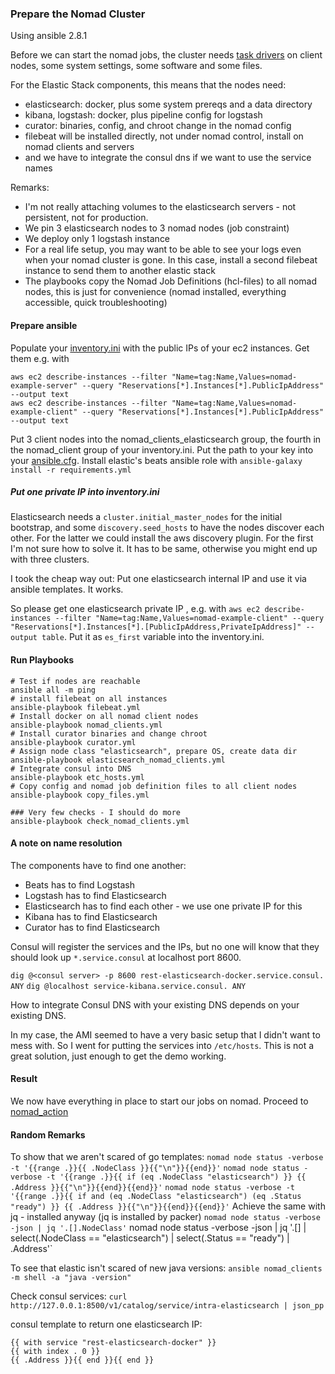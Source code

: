 ### Prepare the Nomad Cluster

Using ansible 2.8.1

Before we can start the nomad jobs, the cluster needs [task drivers](https://www.nomadproject.io/docs/drivers/index.html) on client nodes, some system settings, some software and some files.

For the Elastic Stack components, this means that the nodes need:
* elasticsearch: docker, plus some system prereqs and a data directory
* kibana, logstash: docker, plus pipeline config for logstash
* curator: binaries, config, and chroot change in the nomad config
* filebeat will be installed directly, not under nomad control, install on nomad clients and servers
* and we have to integrate the consul dns if we want to use the service names

Remarks:
* I'm not really attaching volumes to the elasticsearch servers - not persistent, not for production.
* We pin 3 elasticsearch nodes to 3 nomad nodes (job constraint)
* We deploy only 1 logstash instance 
* For a real life setup, you may want to be able to see your logs even when your nomad cluster is gone. In this case, install a second filebeat instance to send them to another elastic stack
* The playbooks copy the Nomad Job Definitions (hcl-files) to all nomad nodes, this is just for convenience (nomad installed, everything accessible, quick troubleshooting)

#### Prepare ansible

Populate your [inventory.ini](./inventory.ini) with the public IPs of your ec2 instances. Get them e.g. with 
```
aws ec2 describe-instances --filter "Name=tag:Name,Values=nomad-example-server" --query "Reservations[*].Instances[*].PublicIpAddress" --output text
aws ec2 describe-instances --filter "Name=tag:Name,Values=nomad-example-client" --query "Reservations[*].Instances[*].PublicIpAddress" --output text
```
Put 3 client nodes into the nomad\_clients\_elasticsearch group, the fourth in the nomad\_client group of your inventory.ini.
Put the path to your key into your [ansible.cfg](./ansible.cfg.example).
Install elastic's beats ansible role with `ansible-galaxy install -r requirements.yml`

##### Put one private IP into inventory.ini

Elasticsearch needs a `cluster.initial_master_nodes` for the initial bootstrap, and some `discovery.seed_hosts` to have the nodes discover each other. For the latter we could install the aws discovery plugin. For the first I'm not sure how to solve it. It has to be same, otherwise you might end up with three clusters.

I took the cheap way out: Put one elasticsearch internal IP and use it via ansible templates. It works. 

So please get one elasticsearch private IP , e.g. with `aws ec2 describe-instances --filter "Name=tag:Name,Values=nomad-example-client" --query "Reservations[*].Instances[*].[PublicIpAddress,PrivateIpAddress]" --output table`. Put it as `es_first` variable into the inventory.ini.

#### Run Playbooks

```
# Test if nodes are reachable
ansible all -m ping
# install filebeat on all instances
ansible-playbook filebeat.yml
# Install docker on all nomad client nodes
ansible-playbook nomad_clients.yml
# Install curator binaries and change chroot
ansible-playbook curator.yml
# Assign node class "elasticsearch", prepare OS, create data dir
ansible-playbook elasticsearch_nomad_clients.yml
# Integrate consul into DNS
ansible-playbook etc_hosts.yml
# Copy config and nomad job definition files to all client nodes
ansible-playbook copy_files.yml

### Very few checks - I should do more
ansible-playbook check_nomad_clients.yml
```
#### A note on name resolution

The components have to find one another:
* Beats has to find Logstash
* Logstash has to find Elasticsearch
* Elasticsearch has to find each other - we use one private IP for this
* Kibana has to find Elasticsearch
* Curator has to find Elasticsearch 

Consul will register the services and the IPs, but no one will know that they should look up `*.service.consul` at localhost port 8600.

`dig @<consul server> -p 8600 rest-elasticsearch-docker.service.consul. ANY`
`dig @localhost service-kibana.service.consul. ANY`

How to integrate Consul DNS with your existing DNS depends on your existing DNS.

In my case, the AMI seemed to have a very basic setup that I didn't want to mess with. So I went for putting the services into `/etc/hosts`. This is not a great solution, just enough to get the demo working. 

#### Result

We now have everything in place to start our jobs on nomad. Proceed to [nomad\_action](../nomad_action)

#### Random Remarks
To show that we aren't scared of go templates:
`nomad node status -verbose -t '{{range .}}{{ .NodeClass }}{{"\n"}}{{end}}'`
`nomad node status -verbose -t '{{range .}}{{ if (eq .NodeClass "elasticsearch") }} {{ .Address }}{{"\n"}}{{end}}{{end}}'`
`nomad node status -verbose -t '{{range .}}{{ if and (eq .NodeClass "elasticsearch") (eq .Status "ready") }} {{ .Address }}{{"\n"}}{{end}}{{end}}'`
Achieve the same with jq - installed anyway (jq is installed by packer)
`nomad node status -verbose -json | jq '.[].NodeClass'`
nomad node status -verbose -json | jq '.[] | select(.NodeClass == "elasticsearch") | select(.Status == "ready") | .Address'`

To see that elastic isn't scared of new java versions:
`ansible nomad_clients -m shell -a "java -version"`

Check consul services:
`curl http://127.0.0.1:8500/v1/catalog/service/intra-elasticsearch | json_pp`


consul template to return one elasticsearch IP:
```
{{ with service "rest-elasticsearch-docker" }}
{{ with index . 0 }}
{{ .Address }}{{ end }}{{ end }}
```

